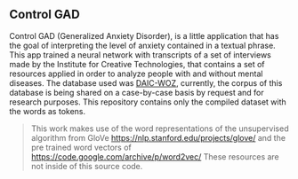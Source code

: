 ## Control GAD

Control GAD (Generalized Anxiety Disorder), is a little application that has the goal of interpreting the level of anxiety contained in a textual phrase.
This app trained a neural network with transcripts of a set of interviews made by the Institute for Creative Technologies, that contains a set of resources applied in order to analyze people with and without mental diseases.
The database used was [DAIC-WOZ]('http://dcapswoz.ict.usc.edu/'), currently, the corpus of this database is being shared on a case-by-case basis by request and for research purposes. This repository contains only the compiled dataset with the words as tokens.

> This work makes use of the word representations of the unsupervised algorithm from GloVe https://nlp.stanford.edu/projects/glove/ and the pre trained word vectors of https://code.google.com/archive/p/word2vec/
> These resources are not inside of this source code.